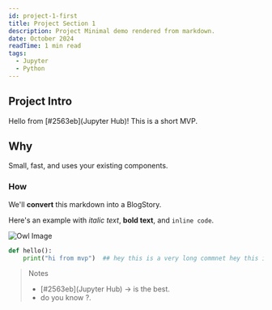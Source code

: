 ```yaml
---
id: project-1-first
title: Project Section 1
description: Project Minimal demo rendered from markdown.
date: October 2024
readTime: 1 min read
tags:
  - Jupyter
  - Python
---
```


## Project Intro

Hello from [#2563eb](Jupyter Hub)! This is a short MVP.

## Why

Small, fast, and uses your existing components.

### How

We'll **convert** this markdown into a BlogStory.

Here's an example with *italic text*, **bold text**, and `inline code`.

![Owl Image](/blog/home-workstation/owl.png)

```python:hello.py
def hello():
    print("hi from mvp")  ## hey this is a very long commnet hey this is a very long commnet hey this is a very long commnet
```

> Notes  
> - [#2563eb](Jupyter Hub) → is the best.  
> - do you know ?.
